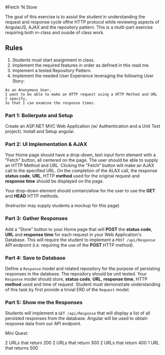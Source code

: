 #Fetch 'N Store

The goal of this exercise is to assist the student in understanding the request and response cycle ofthe HTTP protocol while reviewing aspects of AngularJS, AJAX and the repository pattern. This is a multi-part exercise requiring both in-class and ouside of class work.

## Rules

1. Students must start assignment in class.
2. Implement the required features in order as defined in this read me.
3. Implement a tested Repository Pattern.
4. Implement the needed User Experience leveraging the following User Story:

```
As an Anonymous User,
I want to be able to make an HTTP request using a HTTP Method and URL I specify,
So that I can examine the response times.
```

### Part 1: Boilerpate and Setup

Create an ASP.NET MVC Web Application (w/ Authentication and a Unit Test project). Install and Setup angular.


### Part 2: UI Implementation & AJAX

Your Home page should have a drop-down, text input form element with a "Fetch" button, all centered on the page. The user should be able to supply an HTTP Method and URL. Clicking the "Fetch" button will make an AJAX call to the specified URL. On the completion of the ALAX call, the response **status code**, **URL**, HTTP **method** used for the original request and **response time** should be displayed on the page.

Your drop-down element should contain/allow for the user to use the **GET** and **HEAD** HTTP methods.

(Instructor may supply students a mockup for this page)


### Part 3: Gather Responses

Add a "Store" button to your Home page that will **POST** the **status code**, **URL** and **response time** for each request in your Web Application's Database. This will require the student to implement a `POST /api/Response` API endpoint (i.e. requiring the use of the **POST** HTTP method).


### Part 4: Save to Database

Define a `Response` model and related repository for the purpose of persisting responses in the database. The repository should be unit tested. Your `Response` model should store, **status code**, **URL**, **response time**, HTTP **method** used and time of request. Student must demonstrate understanding of this task by first provide a trivial ERD of the `Request` model.

### Part 5: Show me the Responses

Students will implement a `GET /api/Response`  that will display a list of all persisted responses from the database. Angular will be used to obtain response data from our API endpoint.

Mini Quest:

2 URLs that return 200
2 URLs that return 300
2 URLs that return 400
1 URL that returns 500
